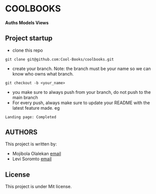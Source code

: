 # COOLBOOKS
#### Auths Models Views

## Project startup
- clone this repo
```
git clone git@github.com:Cool-Books/coolbooks.git
```

- create your branch. Note: the branch must be your name so we can know who owns what branch.
```
git checkout -b <your_name>
```

- you make sure to always push from your branch, do not push to the main branch
- For every push, always make sure to update your README with the latest feature made. eg
```
Landing page: Completed
```

## AUTHORS
This project is written by:
- Mojibola Olalekan [email](lekanmojibola@gmail.com)
- Levi Soromto [email](soromtolevi1@gmail.com)

## License
This project is under Mit license.
